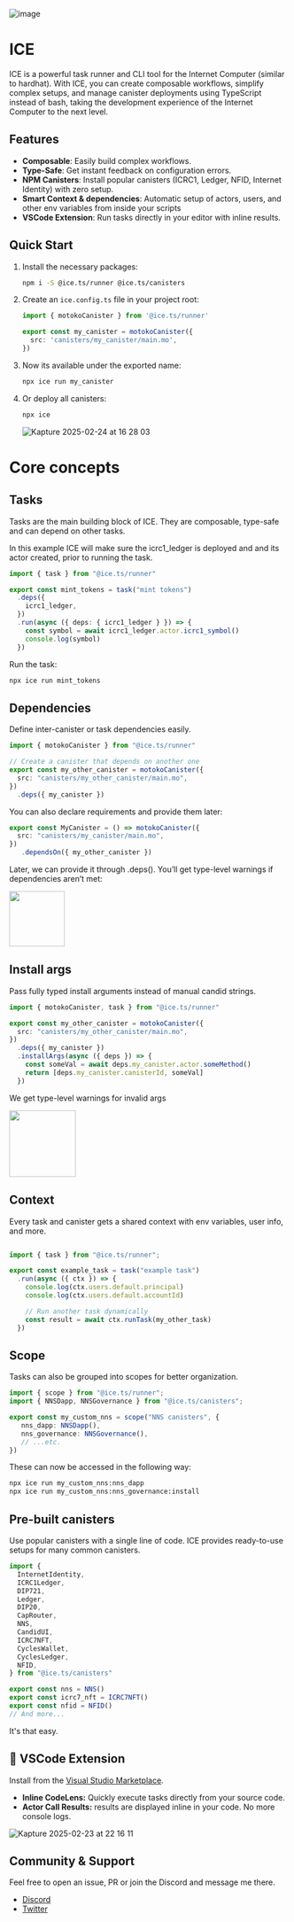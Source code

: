 ![image](https://github.com/user-attachments/assets/90c9aaeb-8421-4595-bd29-89b046636dda)


# ICE

ICE is a powerful task runner and CLI tool for the Internet Computer (similar to hardhat). With ICE, you can create composable workflows, simplify complex setups, and manage canister deployments using TypeScript instead of bash, taking the development experience of the Internet Computer to the next level.

## Features

- **Composable**: Easily build complex workflows.
- **Type-Safe**: Get instant feedback on configuration errors.
- **NPM Canisters**: Install popular canisters (ICRC1, Ledger, NFID, Internet Identity) with zero setup.
- **Smart Context & dependencies**: Automatic setup of actors, users, and other env variables from inside your scripts
- **VSCode Extension**: Run tasks directly in your editor with inline results.

## Quick Start

1. Install the necessary packages:
   ```bash
   npm i -S @ice.ts/runner @ice.ts/canisters
   ```

2. Create an `ice.config.ts` file in your project root:
   ```typescript
   import { motokoCanister } from '@ice.ts/runner'

   export const my_canister = motokoCanister({
     src: 'canisters/my_canister/main.mo',
   })
   ```

3. Now its available under the exported name:
   ```bash
   npx ice run my_canister
   ```

4. Or deploy all canisters:
   ```bash
   npx ice
   ```


   ![Kapture 2025-02-24 at 16 28 03](https://github.com/user-attachments/assets/877aa26e-c8f6-4120-8cd5-df6276f1121d)

# Core concepts

## Tasks

Tasks are the main building block of ICE. They are composable, type-safe and can depend on other tasks.

In this example ICE will make sure the icrc1_ledger is deployed and and its actor created, prior to running the task.

```typescript
import { task } from "@ice.ts/runner"

export const mint_tokens = task("mint tokens")
  .deps({
    icrc1_ledger,
  })
  .run(async ({ deps: { icrc1_ledger } }) => {
    const symbol = await icrc1_ledger.actor.icrc1_symbol()
    console.log(symbol)
  })
```

Run the task:

```bash
npx ice run mint_tokens
```

## Dependencies

Define inter-canister or task dependencies easily.

```typescript
import { motokoCanister } from "@ice.ts/runner"

// Create a canister that depends on another one
export const my_other_canister = motokoCanister({
  src: "canisters/my_other_canister/main.mo",
})
  .deps({ my_canister })
```

You can also declare requirements and provide them later:

```typescript
export const MyCanister = () => motokoCanister({
  src: "canisters/my_canister/main.mo",
})
   .dependsOn({ my_other_canister })
```
Later, we can provide it through .deps().
You’ll get type-level warnings if dependencies aren’t met:

<img src="https://github.com/user-attachments/assets/eca864f2-69ce-4d15-b82b-67b1b5f9224f" height="100">


## Install args

Pass fully typed install arguments instead of manual candid strings.

```typescript
import { motokoCanister, task } from "@ice.ts/runner"

export const my_other_canister = motokoCanister({
  src: "canisters/my_other_canister/main.mo",
})
  .deps({ my_canister })
  .installArgs(async ({ deps }) => {
    const someVal = await deps.my_canister.actor.someMethod()
    return [deps.my_canister.canisterId, someVal]
  })
```

We get type-level warnings for invalid args

<img src="https://github.com/user-attachments/assets/ce5b11db-810e-4a6b-b1b0-60421445cddf" height="120">


## Context

Every task and canister gets a shared context with env variables, user info, and more.

```typescript

import { task } from "@ice.ts/runner";

export const example_task = task("example task")
  .run(async ({ ctx }) => {
    console.log(ctx.users.default.principal)
    console.log(ctx.users.default.accountId)

    // Run another task dynamically
    const result = await ctx.runTask(my_other_task)
  })
```

## Scope

Tasks can also be grouped into scopes for better organization.

```typescript
import { scope } from "@ice.ts/runner";
import { NNSDapp, NNSGovernance } from "@ice.ts/canisters";

export const my_custom_nns = scope("NNS canisters", {
   nns_dapp: NNSDapp(),
   nns_governance: NNSGovernance(),
   // ...etc.
})
```

These can now be accessed in the following way:

```bash
npx ice run my_custom_nns:nns_dapp
npx ice run my_custom_nns:nns_governance:install
```

## Pre-built canisters

Use popular canisters with a single line of code. ICE provides ready-to-use setups for many common canisters.

```typescript
import {
  InternetIdentity,
  ICRC1Ledger,
  DIP721,
  Ledger,
  DIP20,
  CapRouter,
  NNS,
  CandidUI,
  ICRC7NFT,
  CyclesWallet,
  CyclesLedger,
  NFID,
} from "@ice.ts/canisters"

export const nns = NNS()
export const icrc7_nft = ICRC7NFT()
export const nfid = NFID()
// And more...
```
It's that easy.

## 🔌 VSCode Extension

Install from the [Visual Studio Marketplace](https://marketplace.visualstudio.com/items?itemName=MioQuispe.vscode-ice-extension).


- **Inline CodeLens:** Quickly execute tasks directly from your source code.
- **Actor Call Results:** results are displayed inline in your code. No more console logs.

![Kapture 2025-02-23 at 22 16 11](https://github.com/user-attachments/assets/66bfbea1-ca18-4b1e-8b91-a16bf37d7aea)


## Community & Support

Feel free to open an issue, PR or join the Discord and message me there.

- [Discord](https://discord.gg/SdeC8PF69M)
- [Twitter](https://twitter.com/antimaximal)
